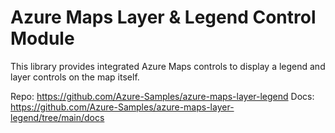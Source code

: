 # Azure Maps Layer & Legend Control Module
This library provides integrated Azure Maps controls to display a legend and layer controls on the map itself.

Repo: https://github.com/Azure-Samples/azure-maps-layer-legend
Docs: https://github.com/Azure-Samples/azure-maps-layer-legend/tree/main/docs
